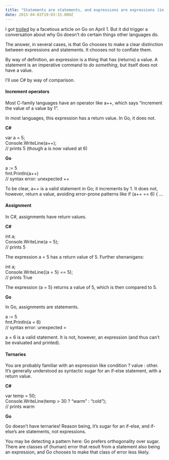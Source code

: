 ```yaml
---
title: "Statements are statements, and expressions are expressions (in Go)"
date: 2015-04-03T19:03:15.000Z
---
```


I got [trolled](https://twitter.com/clipperhouse/status/583393327757860864) by a facetious article on Go on April 1. But it did trigger a conversation about why Go doesn’t do certain things other languages do.

The answer, in several cases, is that Go chooses to make a clear distinction between expressions and statements. It chooses not to conflate them.

By way of definition, an expression is a thing that has (returns) a value. A statement is an imperative command to _do something_, but itself does not have a value.

I’ll use C# by way of comparison.

#### Increment operators

Most C-family languages have an operator like a++, which says “increment the value of a value by 1”.

In most languages, this expression has a return value. In Go, it does not.

**C#**

var a = 5;  
Console.WriteLine(a++);  
// prints 5 (though a is now valued at 6)

**Go**

a := 5  
fmt.Println(a++)  
// syntax error: unexpected ++

To be clear, a++ is a valid statement in Go; it increments by 1. It does not, however, return a value, avoiding error-prone patterns like if (a++ == 6) { …

#### Assignment

In C#, assignments have return values.

**C#**

int a;  
Console.WriteLine(a = 5);  
// prints 5

The expression a = 5 has a return value of 5. Further shenanigans:

int a;  
Console.WriteLine((a = 5) == 5);  
// prints True

The expression (a = 5) returns a value of 5, which is then compared to 5.

**Go**

In Go, assignments are statements.

a := 5  
fmt.Println(a = 6)  
// syntax error: unexpected =

a = 6 is a valid statement. It is not, however, an expression (and thus can’t be evaluated and printed).

#### Ternaries

You are probably familiar with an expression like condition ? value : other. It’s generally understood as syntactic sugar for an if-else statement, with a return value.

**C#**

var temp = 50;  
Console.WriteLine(temp &gt; 30 ? “warm” : “cold”);  
// prints warm

**Go**

Go doesn’t have ternaries! Reason being, it’s sugar for an if-else, and if-else’s are statements, not expressions.

You may be detecting a pattern here: Go prefers orthogonality over sugar. There are classes of (human) error that result from a statement also being an expression, and Go chooses to make that class of error less likely.
